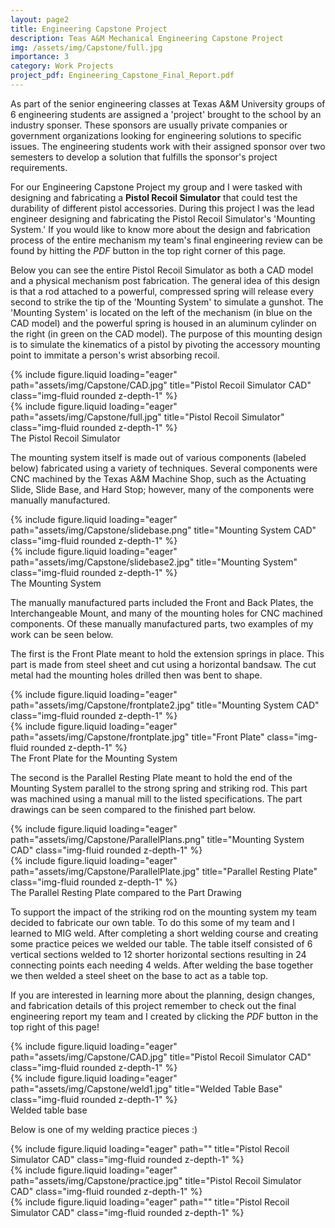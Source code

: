 ```yaml
---
layout: page2
title: Engineering Capstone Project
description: Teas A&M Mechanical Engineering Capstone Project
img: /assets/img/Capstone/full.jpg
importance: 3
category: Work Projects
project_pdf: Engineering_Capstone_Final_Report.pdf
---
```


As part of the senior engineering classes at Texas A&M University groups of 6 engineering students are assigned a 'project' brought to the school by an industry sponser. These sponsors are usually private companies or government organizations looking for engineering solutions to specific issues. The engineering students work with their assigned sponsor over two semesters to develop a solution that fulfills the sponsor's project requirements.

For our Engineering Capstone Project my group and I were tasked with designing and fabricating a **Pistol Recoil Simulator** that could test the durability of different pistol accessories. During this project I was the lead engineer designing and fabricating the Pistol Recoil Simulator's 'Mounting System.' If you would like to know more about the design and fabrication process of the entire mechanism my team's final engineering review can be found by hitting the *PDF* button in the top right corner of this page.

Below you can see the entire Pistol Recoil Simulator as both a CAD model and a physical mechanism post fabrication. The general idea of this design is that a rod attached to a powerful, compressed spring will release every second to strike the tip of the 'Mounting System' to simulate a gunshot. The 'Mounting System' is located on the left of the mechanism (in blue on the CAD model) and the powerful spring is housed in an aluminum cylinder on the right (in green on the CAD model). The purpose of this mounting design is to simulate the kinematics of a pistol by pivoting the accessory mounting point to immitate a person's wrist absorbing recoil.

<div class="row">
    <div class="col-sm mt-3 mt-md-0">
        {% include figure.liquid loading="eager" path="assets/img/Capstone/CAD.jpg" title="Pistol Recoil Simulator CAD" class="img-fluid rounded z-depth-1" %}
    </div>
    <div class="col-sm mt-3 mt-md-0">
        {% include figure.liquid loading="eager" path="assets/img/Capstone/full.jpg" title="Pistol Recoil Simulator" class="img-fluid rounded z-depth-1" %}
    </div>
</div>
<div class="caption">
    The Pistol Recoil Simulator
</div>

The mounting system itself is made out of various components (labeled below) fabricated using a variety of techniques. Several components were CNC machined by the Texas A&M Machine Shop, such as the Actuating Slide, Slide Base, and Hard Stop; however, many of the components were manually manufactured.

<div class="row">
    <div class="col-sm mt-3 mt-md-0">
        {% include figure.liquid loading="eager" path="assets/img/Capstone/slidebase.png" title="Mounting System CAD" class="img-fluid rounded z-depth-1" %}
    </div>
    <div class="col-sm mt-3 mt-md-0">
        {% include figure.liquid loading="eager" path="assets/img/Capstone/slidebase2.jpg" title="Mounting System" class="img-fluid rounded z-depth-1" %}
    </div>
</div>
<div class="caption">
    The Mounting System
</div>


The manually manufactured parts included the Front and Back Plates, the Interchangeable Mount, and many of the mounting holes for CNC machined components. Of these manually manufactured parts, two examples of my work can be seen below.

The first is the Front Plate meant to hold the extension springs in place. This part is made from steel sheet and cut using a horizontal bandsaw. The cut metal had the mounting holes drilled then was bent to shape.


<div class="row">
    <div class="col-sm mt-3 mt-md-0">
        {% include figure.liquid loading="eager" path="assets/img/Capstone/frontplate2.jpg" title="Mounting System CAD" class="img-fluid rounded z-depth-1" %}
    </div>
    <div class="col-sm mt-3 mt-md-0">
        {% include figure.liquid loading="eager" path="assets/img/Capstone/frontplate.jpg" title="Front Plate" class="img-fluid rounded z-depth-1" %}
    </div>
</div>
<div class="caption">
    The Front Plate for the Mounting System
</div>

The second is the Parallel Resting Plate meant to hold the end of the Mounting System parallel to the strong spring and striking rod. This part was machined using a manual mill to the listed specifications. The part drawings can be seen compared to the finished part below.

<div class="row">
    <div class="col-sm mt-3 mt-md-0">
        {% include figure.liquid loading="eager" path="assets/img/Capstone/ParallelPlans.png" title="Mounting System CAD" class="img-fluid rounded z-depth-1" %}
    </div>
    <div class="col-sm mt-3 mt-md-0">
        {% include figure.liquid loading="eager" path="assets/img/Capstone/ParallelPlate.jpg" title="Parallel Resting Plate" class="img-fluid rounded z-depth-1" %}
    </div>
</div>
<div class="caption">
    The Parallel Resting Plate compared to the Part Drawing
</div>

To support the impact of the striking rod on the mounting system my team decided to fabricate our own table. To do this some of my team and I learned to MIG weld. After completing a short welding course and creating some practice peices we welded our table. The table itself consisted of 6 vertical sections welded to 12 shorter horizontal sections resulting in 24 connecting points each needing 4 welds. After welding the base together we then welded a steel sheet on the base to act as a table top.

If you are interested in learning more about the planning, design changes, and fabrication details of this project remember to check out the final engineering report my team and I created by clicking the _PDF_  button in the top right of this page!


<div class="row">
    <div class="col-sm mt-3 mt-md-0">
        {% include figure.liquid loading="eager" path="assets/img/Capstone/CAD.jpg" title="Pistol Recoil Simulator CAD" class="img-fluid rounded z-depth-1" %}
    </div>
    <div class="col-sm mt-3 mt-md-0">
        {% include figure.liquid loading="eager" path="assets/img/Capstone/weld1.jpg" title="Welded Table Base" class="img-fluid rounded z-depth-1" %}
    </div>
</div>
<div class="caption">
    Welded table base
</div>

Below is one of my welding practice pieces :)

<div class="row">
    <div class="col-sm mt-3 mt-md-0">
        {% include figure.liquid loading="eager" path="" title="Pistol Recoil Simulator CAD" class="img-fluid rounded z-depth-1" %}
    </div>
    <div class="col-sm mt-3 mt-md-0">
        {% include figure.liquid loading="eager" path="assets/img/Capstone/practice.jpg" title="Pistol Recoil Simulator CAD" class="img-fluid rounded z-depth-1" %}
    </div>
    <div class="col-sm mt-3 mt-md-0">
        {% include figure.liquid loading="eager" path="" title="Pistol Recoil Simulator CAD" class="img-fluid rounded z-depth-1" %}
    </div>
</div>
